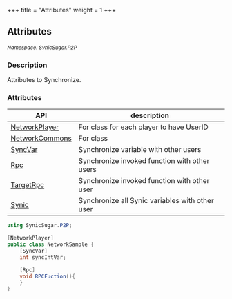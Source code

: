 +++
title = "Attributes"
weight = 1
+++

## Attributes
<small>*Namespace: SynicSugar.P2P*</small>


### Description
Attributes to Synchronize.


### Attributes
| API | description |
|---|---|
| [NetworkPlayer](../Attributes/networkplayer) | For class for each player to have UserID |
| [NetworkCommons](../Attributes/networkcommons) | For class |
| [SyncVar](../Attributes/syncvar) | Synchronize variable with other users |
| [Rpc](../Attributes/rpc) | Synchronize invoked function with other users |
| [TargetRpc](../Attributes/targetrpc) | Synchronize invoked function with other user |
| [Synic](../Attributes/synic) | Synchronize all Synic variables with other user |


```cs
using SynicSugar.P2P;

[NetworkPlayer]
public class NetworkSample {
    [SyncVar]
    int syncIntVar;

    [Rpc]
    void RPCFuction(){
    }
}
```